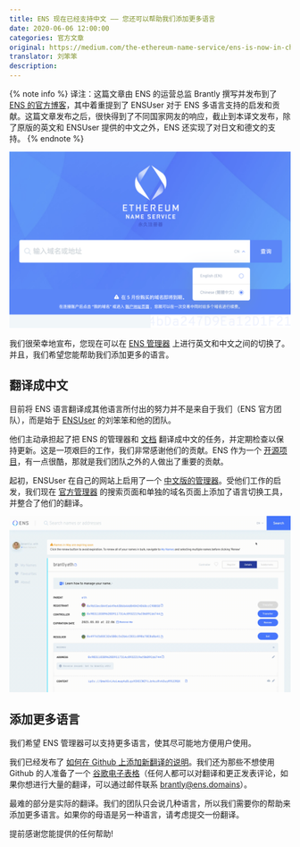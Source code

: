 ```yaml
---
title: ENS 现在已经支持中文 —— 您还可以帮助我们添加更多语言
date: 2020-06-06 12:00:00
categories: 官方文章
original: https://medium.com/the-ethereum-name-service/ens-is-now-in-chinese-how-you-can-help-us-get-more-languages-5d22a3195c20
translator: 刘笨笨
description: 
---
```


{% note info %}
译注：这篇文章由 ENS 的运营总监 Brantly 撰写并发布到了 [ENS 的官方博客](https://medium.com/the-ethereum-name-service)，其中着重提到了 ENSUser 对于 ENS 多语言支持的启发和贡献。这篇文章发布之后，很快得到了不同国家网友的响应，截止到本译文发布，除了原版的英文和 ENSUser 提供的中文之外，ENS 还实现了对日文和德文的支持。
{% endnote %}

![](/images/news/2020-06-06-ens-is-now-in-chinese-how-you-can-help-us-get-more-languages/01.png)

我们很荣幸地宣布，您现在可以在 [ENS 管理器](https://app.ens.domains/) 上进行英文和中文之间的切换了。并且，我们希望您能帮助我们添加更多的语言。

## 翻译成中文

目前将 ENS 语言翻译成其他语言所付出的努力并不是来自于我们（ENS 官方团队），而是始于 [ENSUser](https://ensuser.com/) 的刘笨笨和他的团队。

他们主动承担起了把 ENS 的管理器和 [文档](https://ensuser.com/docs/) 翻译成中文的任务，并定期检查以保持更新。这是一项艰巨的工作，我们非常感谢他们的贡献。ENS 作为一个 [开源项目](https://medium.com/the-ethereum-name-service/who-should-own-the-naming-system-of-the-future-ens-as-a-public-good-10e4a0ab71d8)，有一点很酷，那就是我们团队之外的人做出了重要的贡献。

起初，ENSUser 在自己的网站上启用了一个 [中文版的管理器](https://app.ensuser.com/)。受他们工作的启发，我们现在 [官方管理器](https://app.ens.domains/) 的搜索页面和单独的域名页面上添加了语言切换工具，并整合了他们的翻译。

![](/images/news/2020-06-06-ens-is-now-in-chinese-how-you-can-help-us-get-more-languages/02.gif)

## 添加更多语言

我们希望 ENS 管理器可以支持更多语言，使其尽可能地方便用户使用。

我们已经发布了 [如何在 Github 上添加新翻译的说明](https://github.com/ensdomains/ens-app#internationalisation)。我们还为那些不想使用 Github 的人准备了一个 [谷歌电子表格](https://docs.google.com/spreadsheets/d/1FlK2AjzugQ6X4ljpBenqcXqwyOi1opWda07URHTmBis/edit?usp=sharing)（任何人都可以对翻译和更正发表评论，如果你想进行大量的翻译，可以通过邮件联系 brantly@ens.domains）。

最难的部分是实际的翻译。我们的团队只会说几种语言，所以我们需要你的帮助来添加更多语言。如果你的母语是另一种语言，请考虑提交一份翻译。

提前感谢您能提供的任何帮助!
